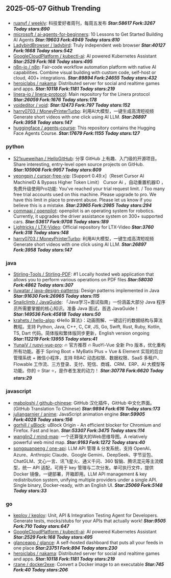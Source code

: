 ## 2025-05-07 Github Trending

### 
* [ruanyf / weekly](https://github.com/ruanyf/weekly): 科技爱好者周刊，每周五发布 ***Star:58617 Fork:3267 Today stars:890***
* [microsoft / ai-agents-for-beginners](https://github.com/microsoft/ai-agents-for-beginners): 10 Lessons to Get Started Building AI Agents ***Star:19603 Fork:4949 Today stars:810***
* [LadybirdBrowser / ladybird](https://github.com/LadybirdBrowser/ladybird): Truly independent web browser ***Star:40127 Fork:1668 Today stars:542***
* [GoogleCloudPlatform / kubectl-ai](https://github.com/GoogleCloudPlatform/kubectl-ai): AI powered Kubernetes Assistant ***Star:2529 Fork:168 Today stars:495***
* [n8n-io / n8n](https://github.com/n8n-io/n8n): Fair-code workflow automation platform with native AI capabilities. Combine visual building with custom code, self-host or cloud, 400+ integrations. ***Star:89894 Fork:24655 Today stars:432***
* [heroiclabs / nakama](https://github.com/heroiclabs/nakama): Distributed server for social and realtime games and apps. ***Star:10118 Fork:1181 Today stars:219***
* [linera-io / linera-protocol](https://github.com/linera-io/linera-protocol): Main repository for the Linera protocol ***Star:26059 Fork:1676 Today stars:178***
* [voideditor / void](https://github.com/voideditor/void):  ***Star:12473 Fork:797 Today stars:152***
* [harry0703 / MoneyPrinterTurbo](https://github.com/harry0703/MoneyPrinterTurbo): 利用AI大模型，一键生成高清短视频 Generate short videos with one click using AI LLM. ***Star:26897 Fork:3958 Today stars:147***
* [huggingface / agents-course](https://github.com/huggingface/agents-course): This repository contains the Hugging Face Agents Course. ***Star:17679 Fork:1155 Today stars:127***

### python
* [521xueweihan / HelloGitHub](https://github.com/521xueweihan/HelloGitHub): 分享 GitHub 上有趣、入门级的开源项目。Share interesting, entry-level open source projects on GitHub. ***Star:105908 Fork:9957 Today stars:809***
* [yeongpin / cursor-free-vip](https://github.com/yeongpin/cursor-free-vip): [Support 0.49.x]（Reset Cursor AI MachineID & Bypass Higher Token Limit） Cursor Ai ，自动重置机器ID ， 免费升级使用Pro功能: You've reached your trial request limit. / Too many free trial accounts used on this machine. Please upgrade to pro. We have this limit in place to prevent abuse. Please let us know if you believe this is a mistake. ***Star:23965 Fork:2985 Today stars:294***
* [commaai / openpilot](https://github.com/commaai/openpilot): openpilot is an operating system for robotics. Currently, it upgrades the driver assistance system on 300+ supported cars. ***Star:53617 Fork:9708 Today stars:189***
* [Lightricks / LTX-Video](https://github.com/Lightricks/LTX-Video): Official repository for LTX-Video ***Star:3760 Fork:318 Today stars:148***
* [harry0703 / MoneyPrinterTurbo](https://github.com/harry0703/MoneyPrinterTurbo): 利用AI大模型，一键生成高清短视频 Generate short videos with one click using AI LLM. ***Star:26897 Fork:3958 Today stars:147***

### java
* [Stirling-Tools / Stirling-PDF](https://github.com/Stirling-Tools/Stirling-PDF): #1 Locally hosted web application that allows you to perform various operations on PDF files ***Star:58030 Fork:4862 Today stars:307***
* [iluwatar / java-design-patterns](https://github.com/iluwatar/java-design-patterns): Design patterns implemented in Java ***Star:91630 Fork:26965 Today stars:115***
* [Snailclimb / JavaGuide](https://github.com/Snailclimb/JavaGuide): 「Java学习+面试指南」一份涵盖大部分 Java 程序员所需要掌握的核心知识。准备 Java 面试，首选 JavaGuide！ ***Star:149536 Fork:45818 Today stars:50***
* [krahets / hello-algo](https://github.com/krahets/hello-algo): 《Hello 算法》：动画图解、一键运行的数据结构与算法教程。支持 Python, Java, C++, C, C#, JS, Go, Swift, Rust, Ruby, Kotlin, TS, Dart 代码。简体版和繁体版同步更新，English version ongoing ***Star:112219 Fork:13955 Today stars:41***
* [YunaiV / ruoyi-vue-pro](https://github.com/YunaiV/ruoyi-vue-pro): 🔥 官方推荐 🔥 RuoYi-Vue 全新 Pro 版本，优化重构所有功能。基于 Spring Boot + MyBatis Plus + Vue & Element 实现的后台管理系统 + 微信小程序，支持 RBAC 动态权限、数据权限、SaaS 多租户、Flowable 工作流、三方登录、支付、短信、商城、CRM、ERP、AI 大模型等功能。你的 ⭐️ Star ⭐️，是作者生发的动力！ ***Star:30778 Fork:6620 Today stars:29***

### javascript
* [maboloshi / github-chinese](https://github.com/maboloshi/github-chinese): GitHub 汉化插件，GitHub 中文化界面。 (GitHub Translation To Chinese) ***Star:9894 Fork:616 Today stars:173***
* [juliangarnier / anime](https://github.com/juliangarnier/anime): JavaScript animation engine ***Star:59905 Fork:4028 Today stars:156***
* [gorhill / uBlock](https://github.com/gorhill/uBlock): uBlock Origin - An efficient blocker for Chromium and Firefox. Fast and lean. ***Star:53307 Fork:3475 Today stars:114***
* [wanglin2 / mind-map](https://github.com/wanglin2/mind-map): 一个还算强大的Web思维导图。A relatively powerful web mind map. ***Star:9163 Fork:1272 Today stars:40***
* [songquanpeng / one-api](https://github.com/songquanpeng/one-api): LLM API 管理 & 分发系统，支持 OpenAI、Azure、Anthropic Claude、Google Gemini、DeepSeek、字节豆包、ChatGLM、文心一言、讯飞星火、通义千问、360 智脑、腾讯混元等主流模型，统一 API 适配，可用于 key 管理与二次分发。单可执行文件，提供 Docker 镜像，一键部署，开箱即用。LLM API management & key redistribution system, unifying multiple providers under a single API. Single binary, Docker-ready, with an English UI. ***Star:25069 Fork:5148 Today stars:33***

### go
* [keploy / keploy](https://github.com/keploy/keploy): Unit, API & Integration Testing Agent for Developers. Generate tests, mocks/stubs for your APIs that actually work! ***Star:9505 Fork:710 Today stars:647***
* [GoogleCloudPlatform / kubectl-ai](https://github.com/GoogleCloudPlatform/kubectl-ai): AI powered Kubernetes Assistant ***Star:2529 Fork:168 Today stars:495***
* [glanceapp / glance](https://github.com/glanceapp/glance): A self-hosted dashboard that puts all your feeds in one place ***Star:23751 Fork:894 Today stars:230***
* [heroiclabs / nakama](https://github.com/heroiclabs/nakama): Distributed server for social and realtime games and apps. ***Star:10118 Fork:1181 Today stars:219***
* [rzane / docker2exe](https://github.com/rzane/docker2exe): Convert a Docker image to an executable ***Star:745 Fork:40 Today stars:206***
